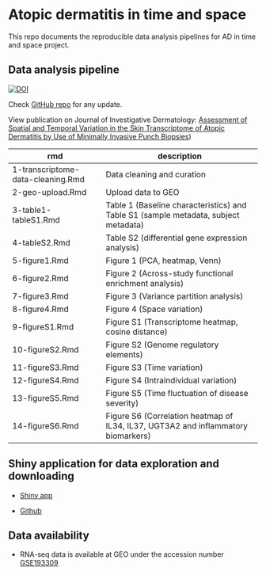 # Atopic dermatitis in time and space

This repo documents the reproducible data analysis pipelines for AD in time and space project.

## Data analysis pipeline

[![DOI](https://www.zenodo.org/badge/378928145.svg)](https://www.zenodo.org/badge/latestdoi/378928145)

Check [GitHub repo](https://github.com/tuhulab/Shiny_AD_time_space) for any update.

View publication on Journal of Investigative Dermatology: [Assessment of Spatial and Temporal Variation in the Skin Transcriptome of Atopic Dermatitis by Use of Minimally Invasive Punch Biopsies](https://www.jidonline.org/article/S0022-202X(22)02657-4/fulltext))

| rmd                               | description                                                                         |
|-----------------------------------|-------------------------------------------------------------------------------------|
| 1-transcriptome-data-cleaning.Rmd | Data cleaning and curation                                                          |
| 2-geo-upload.Rmd                  | Upload data to GEO                                                                  |
| 3-table1-tableS1.Rmd              | Table 1 (Baseline characteristics) and Table S1 (sample metadata, subject metadata) |
| 4-tableS2.Rmd                     | Table S2 (differential gene expression analysis)                                    |
| 5-figure1.Rmd                     | Figure 1 (PCA, heatmap, Venn)                                                       |
| 6-figure2.Rmd                     | Figure 2 (Across-study functional enrichment analysis)                              |
| 7-figure3.Rmd                     | Figure 3 (Variance partition analysis)                                              |
| 8-figure4.Rmd                     | Figure 4 (Space variation)                                                          |
| 9-figureS1.Rmd                    | Figure S1 (Transcriptome heatmap, cosine distance)                                  |
| 10-figureS2.Rmd                   | Figure S2 (Genome regulatory elements)                                              |
| 11-figureS3.Rmd                   | Figure S3 (Time variation)                                                          |
| 12-figureS4.Rmd                   | Figure S4 (Intraindividual variation)                                               |
| 13-figureS5.Rmd                   | Figure S5 (Time fluctuation of disease severity)                                    |
| 14-figureS6.Rmd                   | Figure S6 (Correlation heatmap of IL34, IL37, UGT3A2 and inflammatory biomarkers)   |

## Shiny application for data exploration and downloading

-   [Shiny app](https://bit.ly/34OlBal)

-   [Github](https://github.com/tuhulab/Shiny_AD_time_space)

## Data availability

-   RNA-seq data is available at GEO under the accession number [GSE193309](https://www.ncbi.nlm.nih.gov/geo/query/acc.cgi?acc=GSE193309)
